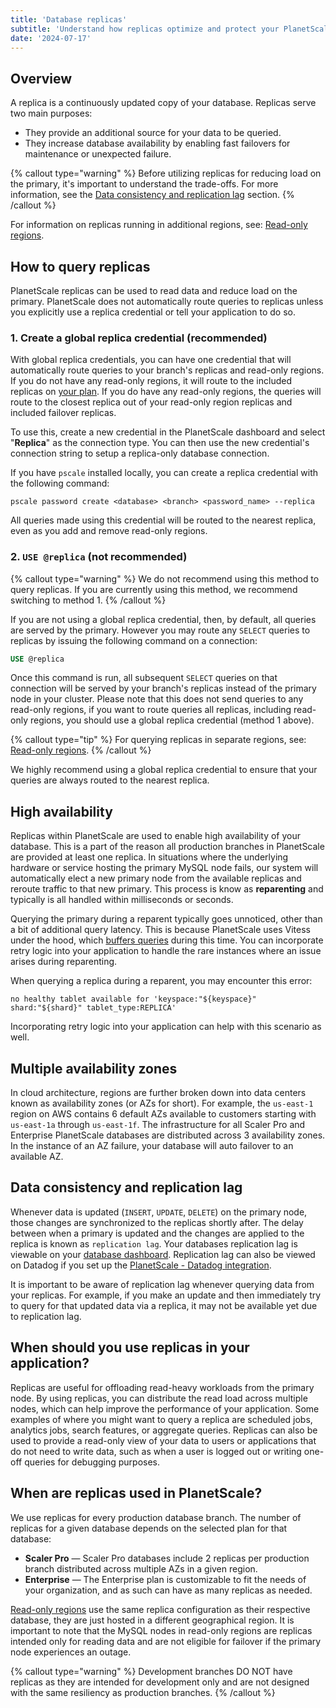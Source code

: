 ```yaml
---
title: 'Database replicas'
subtitle: 'Understand how replicas optimize and protect your PlanetScale database.'
date: '2024-07-17'
---
```


## Overview

A replica is a continuously updated copy of your database. Replicas serve two main purposes:

- They provide an additional source for your data to be queried.
- They increase database availability by enabling fast failovers for maintenance or unexpected failure.

{% callout type="warning" %}
Before utilizing replicas for reducing load on the primary, it's important to understand the trade-offs. For more information, see the [Data consistency and replication lag](#data-consistency-and-replication-lag) section.
{% /callout %}

For information on replicas running in additional regions, see: [Read-only regions](/docs/concepts/read-only-regions).

## How to query replicas

PlanetScale replicas can be used to read data and reduce load on the primary. PlanetScale does not automatically route queries to replicas unless you explicitly use a replica credential or tell your application to do so.

### 1. Create a global replica credential (recommended)

With global replica credentials, you can have one credential that will automatically route queries to your branch's replicas and read-only regions. If you do not have any read-only regions, it will route to the included replicas on [your plan](/docs/concepts/planetscale-plans). If you do have any read-only regions, the queries will route to the closest replica out of your read-only region replicas and included failover replicas.

To use this, create a new credential in the PlanetScale dashboard and select "**Replica**" as the connection type. You can then use the new credential's connection string to setup a replica-only database
connection.

If you have `pscale` installed locally, you can create a replica credential with the following command:

```shell
pscale password create <database> <branch> <password_name> --replica
```

All queries made using this credential will be routed to the nearest replica, even as you add and remove read-only regions.

### 2. `USE @replica` (not recommended)

{% callout type="warning" %}
We do not recommend using this method to query replicas. If you are currently using this method, we recommend switching to method 1.
{% /callout %}

If you are not using a global replica credential, then, by default, all queries are served by the primary. However you may route any `SELECT` queries to replicas by issuing the following command on a connection:

```sql
USE @replica
```

Once this command is run, all subsequent `SELECT` queries on that connection will be served by your branch's replicas instead of the primary node in your cluster. Please note that this does not send queries to any read-only regions, if you want to route queries all replicas, including read-only regions, you should use a global replica credential (method 1 above).

{% callout type="tip" %}
For querying replicas in separate regions, see: [Read-only regions](/docs/concepts/read-only-regions).
{% /callout %}

We highly recommend using a global replica credential to ensure that your queries are always routed to the nearest replica.

## High availability

Replicas within PlanetScale are used to enable high availability of your database. This is a part of the reason all production branches in PlanetScale are provided at least one replica. In situations where the underlying hardware or service hosting the primary MySQL node fails, our system will automatically elect a new primary node from the available replicas and reroute traffic to that new primary. This process is know as **reparenting** and typically is all handled within milliseconds or seconds.

Querying the primary during a reparent typically goes unnoticed, other than a bit of additional query latency.
This is because PlanetScale uses Vitess under the hood, which [buffers queries](https://vitess.io/docs/20.0/reference/features/vtgate-buffering) during this time.
You can incorporate retry logic into your application to handle the rare instances where an issue arises during reparenting.

When querying a replica during a reparent, you may encounter this error:

```
no healthy tablet available for 'keyspace:"${keyspace}" shard:"${shard}" tablet_type:REPLICA'
```

Incorporating retry logic into your application can help with this scenario as well.

## Multiple availability zones

In cloud architecture, regions are further broken down into data centers known as availability zones (or AZs for short). For example, the `us-east-1` region on AWS contains 6 default AZs available to customers starting with `us-east-1a` through `us-east-1f`. The infrastructure for all Scaler Pro and Enterprise PlanetScale databases are distributed across 3 availability zones. In the instance of an AZ failure, your database will auto failover to an available AZ.

## Data consistency and replication lag

Whenever data is updated (`INSERT`, `UPDATE`, `DELETE`) on the primary node, those changes are synchronized to the replicas shortly after. The delay between when a primary is updated and the changes are applied to the replica is known as `replication lag`. Your databases replication lag is viewable on your [database dashboard](/docs/concepts/architecture#replication-lag-at-a-glance). Replication lag can also be viewed on Datadog if you set up the [PlanetScale - Datadog integration](/docs/integrations/datadog).

It is important to be aware of replication lag whenever querying data from your replicas. For example, if you make an update and then immediately try to query for that updated data via a replica, it may not be available yet due to replication lag.

## When should you use replicas in your application?

Replicas are useful for offloading read-heavy workloads from the primary node. By using replicas, you can distribute the read load across multiple nodes, which can help improve the performance of your application. Some examples of where you might want to query a replica are scheduled jobs, analytics jobs, search features, or aggregate queries. Replicas can also be used to provide a read-only view of your data to users or applications that do not need to write data, such as when a user is logged out or writing one-off queries for debugging purposes.

## When are replicas used in PlanetScale?

We use replicas for every production database branch. The number of replicas for a given database depends on the selected plan for that database:

- **Scaler Pro** &mdash; Scaler Pro databases include 2 replicas per production branch distributed across multiple AZs in a given region.
- **Enterprise** &mdash; The Enterprise plan is customizable to fit the needs of your organization, and as such can have as many replicas as needed.

[Read-only regions](/docs/concepts/read-only-regions) use the same replica configuration as their respective database, they are just hosted in a different geographical region. It is important to note that the MySQL nodes in read-only regions are replicas intended only for reading data and are not eligible for failover if the primary node experiences an outage.

{% callout type="warning" %}
Development branches DO NOT have replicas as they are intended for development only and are not designed with the same resiliency as production branches.
{% /callout %}
